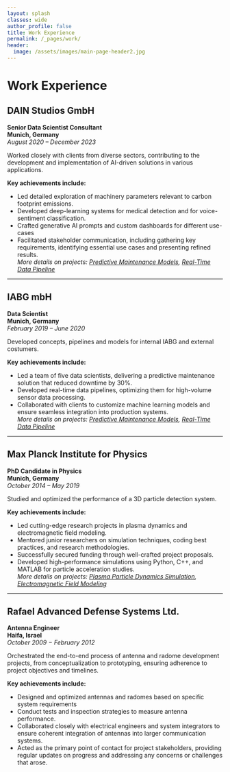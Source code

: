```yaml
---
layout: splash
classes: wide
author_profile: false
title: Work Experience
permalink: /_pages/work/
header:
  image: /assets/images/main-page-header2.jpg
---
```

# Work Experience

## DAIN Studios GmbH  
**Senior Data Scientist Consultant**  
**Munich, Germany**  
*August 2020 – December 2023*  

Worked closely with clients from diverse sectors, contributing to the development and
implementation of AI-driven solutions in various applications.

**Key achievements include:**
- Led detailed exploration of machinery parameters relevant to carbon footprint emissions.
- Developed deep-learning systems for medical detection and for voice-sentiment classification.
- Crafted generative AI prompts and custom dashboards for different use-cases
- Facilitated stakeholder communication, including gathering key requirements, identifying
essential use cases and presenting refined results.  
*More details on projects: [Predictive Maintenance Models](./projects.md#predictive-maintenance-models), [Real-Time Data Pipeline](./projects.md#real-time-data-pipeline)*

---

## IABG mbH
**Data Scientist**  
**Munich, Germany**  
*February 2019 – June 2020*  

Developed concepts, pipelines and models for internal IABG and external costumers.  

**Key achievements include:**
- Led a team of five data scientists, delivering a predictive maintenance solution that reduced downtime by 30%.
- Developed real-time data pipelines, optimizing them for high-volume sensor data processing.
- Collaborated with clients to customize machine learning models and ensure seamless integration into production systems.  
*More details on projects: [Predictive Maintenance Models](./projects.md#predictive-maintenance-models), [Real-Time Data Pipeline](./projects.md#real-time-data-pipeline)*

---
## Max Planck Institute for Physics 
**PhD Candidate in Physics**  
**Munich, Germany**  
*October 2014 – May 2019*  

Studied and optimized the performance of a 3D particle detection system.  

**Key achievements include:**
- Led cutting-edge research projects in plasma dynamics and electromagnetic field modeling.
- Mentored junior researchers on simulation techniques, coding best practices, and research methodologies.
- Successfully secured funding through well-crafted project proposals.
- Developed high-performance simulations using Python, C++, and MATLAB for particle acceleration studies.  
*More details on projects: [Plasma Particle Dynamics Simulation](../../projects.markdown), [Electromagnetic Field Modeling](.projects.markdown#electromagnetic-field-modeling)*

---

## Rafael Advanced Defense Systems Ltd.
**Antenna Engineer**  
**Haifa, Israel**  
*October 2009 − February 2012*  

Orchestrated the end-to-end process of antenna and radome development projects, from
conceptualization to prototyping, ensuring adherence to project objectives and timelines.

**Key achievements include:**
- Designed and optimized antennas and radomes based on specific system requirements
- Conduct tests and inspection strategies to measure antenna performance.
- Collaborated closely with electrical engineers and system integrators to ensure coherent
integration of antennas into larger communication systems.
- Acted as the primary point of contact for project stakeholders, providing regular updates on
progress and addressing any concerns or challenges that arose.
